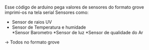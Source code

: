 <p>Esse código de arduino pega valores de sensores do formato grove imprimi-os na tela serial
Sensores como:</p>
<ul>
<li>Sensor de raios UV</li>
<li>Sensor de Temperatura e humidade</li>
*Sensor Barometro
*Sensor de luz
*Sensor de qualidade do Ar
</ul>
-> Todos no formato grove
